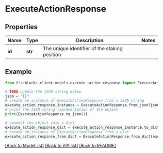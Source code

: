 # ExecuteActionResponse


## Properties

Name | Type | Description | Notes
------------ | ------------- | ------------- | -------------
**id** | **str** | The unique identifier of the staking position | 

## Example

```python
from fireblocks_client.models.execute_action_response import ExecuteActionResponse

# TODO update the JSON string below
json = "{}"
# create an instance of ExecuteActionResponse from a JSON string
execute_action_response_instance = ExecuteActionResponse.from_json(json)
# print the JSON string representation of the object
print(ExecuteActionResponse.to_json())

# convert the object into a dict
execute_action_response_dict = execute_action_response_instance.to_dict()
# create an instance of ExecuteActionResponse from a dict
execute_action_response_from_dict = ExecuteActionResponse.from_dict(execute_action_response_dict)
```
[[Back to Model list]](../README.md#documentation-for-models) [[Back to API list]](../README.md#documentation-for-api-endpoints) [[Back to README]](../README.md)


